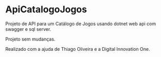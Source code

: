 # ApiCatalogoJogos

Projeto de API para um Catálogo de Jogos usando dotnet web api com swagger  e sql server.

Projeto sem mudanças.

Realizado com a ajuda de Thiago Oliveira e a Digital Innovation One.
